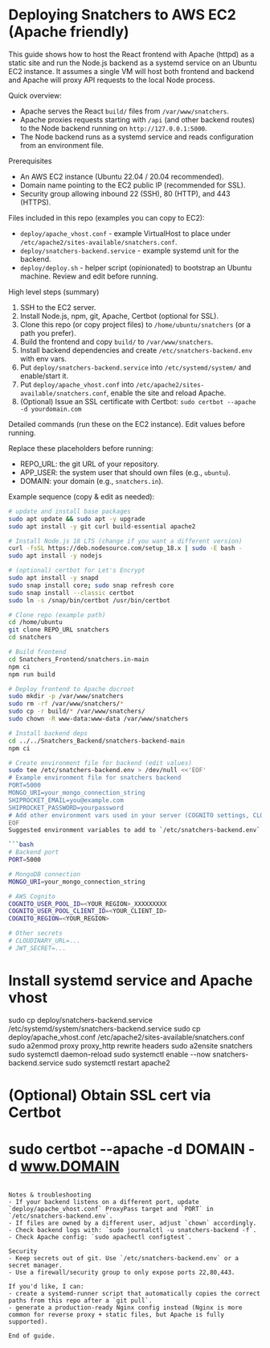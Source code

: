 # Deploying Snatchers to AWS EC2 (Apache friendly)

This guide shows how to host the React frontend with Apache (httpd) as a static site and run the Node.js backend as a systemd service on an Ubuntu EC2 instance. It assumes a single VM will host both frontend and backend and Apache will proxy API requests to the local Node process.

Quick overview:
- Apache serves the React `build/` files from `/var/www/snatchers`.
- Apache proxies requests starting with `/api` (and other backend routes) to the Node backend running on `http://127.0.0.1:5000`.
- The Node backend runs as a systemd service and reads configuration from an environment file.

Prerequisites
- An AWS EC2 instance (Ubuntu 22.04 / 20.04 recommended).
- Domain name pointing to the EC2 public IP (recommended for SSL).
- Security group allowing inbound 22 (SSH), 80 (HTTP), and 443 (HTTPS).

Files included in this repo (examples you can copy to EC2):
- `deploy/apache_vhost.conf` - example VirtualHost to place under `/etc/apache2/sites-available/snatchers.conf`.
- `deploy/snatchers-backend.service` - example systemd unit for the backend.
- `deploy/deploy.sh` - helper script (opinionated) to bootstrap an Ubuntu machine. Review and edit before running.

High level steps (summary)
1. SSH to the EC2 server.
2. Install Node.js, npm, git, Apache, Certbot (optional for SSL).
3. Clone this repo (or copy project files) to `/home/ubuntu/snatchers` (or a path you prefer).
4. Build the frontend and copy `build/` to `/var/www/snatchers`.
5. Install backend dependencies and create `/etc/snatchers-backend.env` with env vars.
6. Put `deploy/snatchers-backend.service` into `/etc/systemd/system/` and enable/start it.
7. Put `deploy/apache_vhost.conf` into `/etc/apache2/sites-available/snatchers.conf`, enable the site and reload Apache.
8. (Optional) Issue an SSL certificate with Certbot: `sudo certbot --apache -d yourdomain.com`

Detailed commands (run these on the EC2 instance). Edit values before running.

Replace these placeholders before running:
- REPO_URL: the git URL of your repository.
- APP_USER: the system user that should own files (e.g., `ubuntu`).
- DOMAIN: your domain (e.g., `snatchers.in`).

Example sequence (copy & edit as needed):

```bash
# update and install base packages
sudo apt update && sudo apt -y upgrade
sudo apt install -y git curl build-essential apache2

# Install Node.js 18 LTS (change if you want a different version)
curl -fsSL https://deb.nodesource.com/setup_18.x | sudo -E bash -
sudo apt install -y nodejs

# (optional) certbot for Let's Encrypt
sudo apt install -y snapd
sudo snap install core; sudo snap refresh core
sudo snap install --classic certbot
sudo ln -s /snap/bin/certbot /usr/bin/certbot

# Clone repo (example path)
cd /home/ubuntu
git clone REPO_URL snatchers
cd snatchers

# Build frontend
cd Snatchers_Frontend/snatchers.in-main
npm ci
npm run build

# Deploy frontend to Apache docroot
sudo mkdir -p /var/www/snatchers
sudo rm -rf /var/www/snatchers/*
sudo cp -r build/* /var/www/snatchers/
sudo chown -R www-data:www-data /var/www/snatchers

# Install backend deps
cd ../../Snatchers_Backend/snatchers-backend-main
npm ci

# Create environment file for backend (edit values)
sudo tee /etc/snatchers-backend.env > /dev/null <<'EOF'
# Example environment file for snatchers backend
PORT=5000
MONGO_URI=your_mongo_connection_string
SHIPROCKET_EMAIL=you@example.com
SHIPROCKET_PASSWORD=yourpassword
# Add other environment vars used in your server (COGNITO settings, CLOUDINARY, JWT secrets, etc.)
EOF
Suggested environment variables to add to `/etc/snatchers-backend.env`:

```bash
# Backend port
PORT=5000

# MongoDB connection
MONGO_URI=your_mongo_connection_string

# AWS Cognito
COGNITO_USER_POOL_ID=<YOUR_REGION>_XXXXXXXXX
COGNITO_USER_POOL_CLIENT_ID=<YOUR_CLIENT_ID>
COGNITO_REGION=<YOUR_REGION>

# Other secrets
# CLOUDINARY_URL=...
# JWT_SECRET=...
```

# Install systemd service and Apache vhost
sudo cp deploy/snatchers-backend.service /etc/systemd/system/snatchers-backend.service
sudo cp deploy/apache_vhost.conf /etc/apache2/sites-available/snatchers.conf
sudo a2enmod proxy proxy_http rewrite headers
sudo a2ensite snatchers
sudo systemctl daemon-reload
sudo systemctl enable --now snatchers-backend.service
sudo systemctl restart apache2

# (Optional) Obtain SSL cert via Certbot
# sudo certbot --apache -d DOMAIN -d www.DOMAIN
```

Notes & troubleshooting
- If your backend listens on a different port, update `deploy/apache_vhost.conf` ProxyPass target and `PORT` in `/etc/snatchers-backend.env`.
- If files are owned by a different user, adjust `chown` accordingly.
- Check backend logs with: `sudo journalctl -u snatchers-backend -f`.
- Check Apache config: `sudo apachectl configtest`.

Security
- Keep secrets out of git. Use `/etc/snatchers-backend.env` or a secret manager.
- Use a firewall/security group to only expose ports 22,80,443.

If you'd like, I can:
- create a systemd-runner script that automatically copies the correct paths from this repo after a `git pull`.
- generate a production-ready Nginx config instead (Nginx is more common for reverse proxy + static files, but Apache is fully supported).

End of guide.
